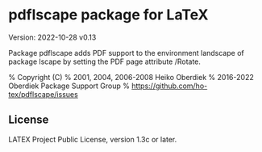 # pdflscape package for LaTeX

Version: 2022-10-28 v0.13

Package pdflscape adds PDF support to the
environment landscape of package lscape
by setting the PDF page attribute /Rotate.

% Copyright (C)
%    2001, 2004, 2006-2008 Heiko Oberdiek
%    2016-2022 Oberdiek Package Support Group
%    https://github.com/ho-tex/pdflscape/issues


## License
LATEX Project Public License, version 1.3c or later.
